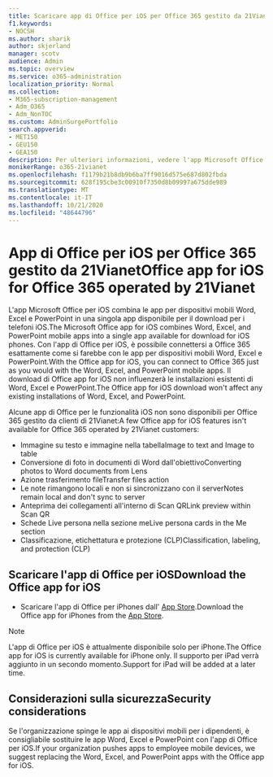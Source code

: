 ```yaml
---
title: Scaricare app di Office per iOS per Office 365 gestito da 21Vianet
f1.keywords:
- NOCSH
ms.author: sharik
author: skjerland
manager: scotv
audience: Admin
ms.topic: overview
ms.service: o365-administration
localization_priority: Normal
ms.collection:
- M365-subscription-management
- Adm_O365
- Adm_NonTOC
ms.custom: AdminSurgePortfolio
search.appverid:
- MET150
- GEU150
- GEA150
description: Per ulteriori informazioni, vedere l'app Microsoft Office per iOS per Office 365 gestito da 21Vianet e come scaricarlo per i clienti in Cina.
monikerRange: o365-21vianet
ms.openlocfilehash: f1179b21b8db9b6ba7ff9016d575e687d802fbda
ms.sourcegitcommit: 628f195cbe3c00910f7350d8b09997a675dde989
ms.translationtype: MT
ms.contentlocale: it-IT
ms.lasthandoff: 10/21/2020
ms.locfileid: "48644796"
---
```

# <a name="office-app-for-ios-for-office-365-operated-by-21vianet"></a><span data-ttu-id="e4caa-103">App di Office per iOS per Office 365 gestito da 21Vianet</span><span class="sxs-lookup"><span data-stu-id="e4caa-103">Office app for iOS for Office 365 operated by 21Vianet</span></span>

<span data-ttu-id="e4caa-104">L'app Microsoft Office per iOS combina le app per dispositivi mobili Word, Excel e PowerPoint in una singola app disponibile per il download per i telefoni iOS.</span><span class="sxs-lookup"><span data-stu-id="e4caa-104">The Microsoft Office app for iOS combines Word, Excel, and PowerPoint mobile apps into a single app available for download for iOS phones.</span></span> <span data-ttu-id="e4caa-105">Con l'app di Office per iOS, è possibile connettersi a Office 365 esattamente come si farebbe con le app per dispositivi mobili Word, Excel e PowerPoint.</span><span class="sxs-lookup"><span data-stu-id="e4caa-105">With the Office app for iOS, you can connect to Office 365 just as you would with the Word, Excel, and PowerPoint mobile apps.</span></span> <span data-ttu-id="e4caa-106">Il download di Office app for iOS non influenzerà le installazioni esistenti di Word, Excel e PowerPoint.</span><span class="sxs-lookup"><span data-stu-id="e4caa-106">The Office app for iOS download won't affect any existing installations of Word, Excel, and PowerPoint.</span></span>

<span data-ttu-id="e4caa-107">Alcune app di Office per le funzionalità iOS non sono disponibili per Office 365 gestito da clienti di 21Vianet:</span><span class="sxs-lookup"><span data-stu-id="e4caa-107">A few Office app for iOS features isn't available for Office 365 operated by 21Vianet customers:</span></span>

- <span data-ttu-id="e4caa-108">Immagine su testo e immagine nella tabella</span><span class="sxs-lookup"><span data-stu-id="e4caa-108">Image to text and Image to table</span></span> 
- <span data-ttu-id="e4caa-109">Conversione di foto in documenti di Word dall'obiettivo</span><span class="sxs-lookup"><span data-stu-id="e4caa-109">Converting photos to Word documents from Lens</span></span> 
- <span data-ttu-id="e4caa-110">Azione trasferimento file</span><span class="sxs-lookup"><span data-stu-id="e4caa-110">Transfer files action</span></span> 
- <span data-ttu-id="e4caa-111">Le note rimangono locali e non si sincronizzano con il server</span><span class="sxs-lookup"><span data-stu-id="e4caa-111">Notes remain local and don't sync to server</span></span>
- <span data-ttu-id="e4caa-112">Anteprima dei collegamenti all'interno di Scan QR</span><span class="sxs-lookup"><span data-stu-id="e4caa-112">Link preview within Scan QR</span></span>
- <span data-ttu-id="e4caa-113">Schede Live persona nella sezione me</span><span class="sxs-lookup"><span data-stu-id="e4caa-113">Live persona cards in the Me section</span></span>
- <span data-ttu-id="e4caa-114">Classificazione, etichettatura e protezione (CLP)</span><span class="sxs-lookup"><span data-stu-id="e4caa-114">Classification, labeling, and protection (CLP)</span></span>


## <a name="download-the-office-app-for-ios"></a><span data-ttu-id="e4caa-115">Scaricare l'app di Office per iOS</span><span class="sxs-lookup"><span data-stu-id="e4caa-115">Download the Office app for iOS</span></span>

- <span data-ttu-id="e4caa-116">Scaricare l'app di Office per iPhones dall' [App Store](https://products.office.com/mobile/office?rtc=2).</span><span class="sxs-lookup"><span data-stu-id="e4caa-116">Download the Office app for iPhones from the [App Store](https://products.office.com/mobile/office?rtc=2).</span></span> 

> [!NOTE]
> <span data-ttu-id="e4caa-117">L'app di Office per iOS è attualmente disponibile solo per iPhone.</span><span class="sxs-lookup"><span data-stu-id="e4caa-117">The Office app for iOS is currently available for iPhone only.</span></span> <span data-ttu-id="e4caa-118">Il supporto per iPad verrà aggiunto in un secondo momento.</span><span class="sxs-lookup"><span data-stu-id="e4caa-118">Support for iPad will be added at a later time.</span></span> 

## <a name="security-considerations"></a><span data-ttu-id="e4caa-119">Considerazioni sulla sicurezza</span><span class="sxs-lookup"><span data-stu-id="e4caa-119">Security considerations</span></span>

<span data-ttu-id="e4caa-120">Se l'organizzazione spinge le app ai dispositivi mobili per i dipendenti, è consigliabile sostituire le app Word, Excel e PowerPoint con l'app di Office per iOS.</span><span class="sxs-lookup"><span data-stu-id="e4caa-120">If your organization pushes apps to employee mobile devices, we suggest replacing the Word, Excel, and PowerPoint apps with the Office app for iOS.</span></span>  


